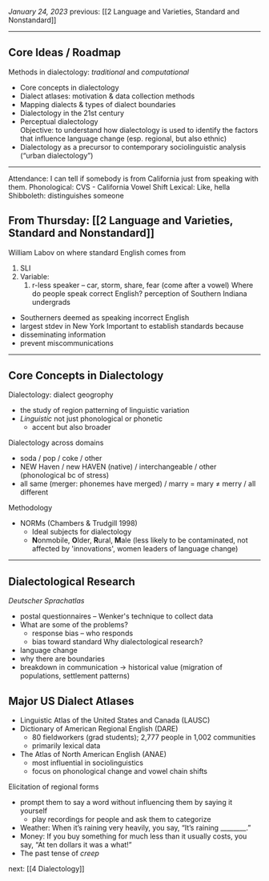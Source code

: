 *January 24, 2023*
previous: [[2 Language and Varieties, Standard and Nonstandard]]

---

## Core Ideas / Roadmap
Methods in dialectology: *traditional* and *computational*  
- Core concepts in dialectology
- Dialect atlases: motivation & data collection methods
- Mapping dialects & types of dialect boundaries
- Dialectology in the 21st century
- Perceptual dialectology  
Objective: to understand how dialectology is used to identify the factors that influence language change (esp. regional, but also ethnic)
- Dialectology as a precursor to contemporary sociolinguistic analysis (“urban dialectology”)

---

Attendance: I can tell if somebody is from California just from speaking with them.
Phonological: CVS - California Vowel Shift
Lexical: Like, hella
Shibboleth: distinguishes someone

## From Thursday:  [[2 Language and Varieties, Standard and Nonstandard]]
William Labov on where standard English comes from
1. SLI
2. Variable: 
	1. r-less speaker – car, storm, share, fear (come after a vowel)
Where do people speak correct English? perception of Southern Indiana undergrads
- Southerners deemed as speaking incorrect English
- largest stdev in New York
Important to establish standards because
- disseminating information 
- prevent miscommunications 

---

## Core Concepts in Dialectology
Dialectology: dialect geogrophy
- the study of region patterning of linguistic variation
- *Linguistic* not just phonological or phonetic
	- accent but also broader

Dialectology across domains
- soda / pop / coke / other
- NEW Haven / new HAVEN (native) / interchangeable / other (phonological bc of stress)
- all same (merger: phonemes have merged) / marry = mary ≠ merry / all different

Methodology
- NORMs (Chambers & Trudgill 1998)
	- Ideal subjects for dialectology
	- **N**onmobile, **O**lder, **R**ural, **M**ale (less likely to be contaminated, not affected by 'innovations', women leaders of language change)

---

## Dialectological Research
*Deutscher Sprachatlas*
- postal questionnaires – Wenker's technique to collect data
- What are some of the problems?
	- response bias – who responds
	- bias toward standard
Why dialectological research?
- language change
- why there are boundaries
- breakdown in communication -> historical value (migration of populations, settlement patterns)

## Major US Dialect Atlases
- Linguistic Atlas of the United States and Canada (LAUSC)
- Dictionary of American Regional English (DARE)
	- 80 fieldworkers (grad students); 2,777 people in 1,002 communities
	- primarily lexical data
- The Atlas of North American English (ANAE)
	-  most influential in sociolinguistics
	- focus on phonological change and vowel chain shifts

Elicitation of regional forms
- prompt them to say a word without influencing them by saying it yourself
	- play recordings for people and ask them to categorize
- Weather: When it’s raining very heavily, you say, “It’s raining ________.”
- Money: If you buy something for much less than it usually costs, you say, “At ten dollars it was a what!”
- The past tense of *creep*




next: [[4 Dialectology]]



